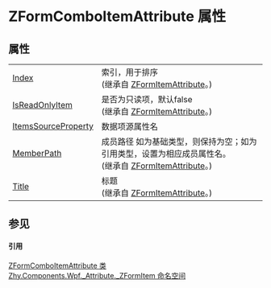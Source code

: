 # ZFormComboItemAttribute 属性




## 属性
<table>
<tr>
<td><a href="P_Zhy_Components_Wpf__Attribute__Base_ZFormItemAttribute_Index.md">Index</a></td>
<td>索引，用于排序<br />(继承自 <a href="T_Zhy_Components_Wpf__Attribute__Base_ZFormItemAttribute.md">ZFormItemAttribute</a>。)</td></tr>
<tr>
<td><a href="P_Zhy_Components_Wpf__Attribute__Base_ZFormItemAttribute_IsReadOnlyItem.md">IsReadOnlyItem</a></td>
<td>是否为只读项，默认false<br />(继承自 <a href="T_Zhy_Components_Wpf__Attribute__Base_ZFormItemAttribute.md">ZFormItemAttribute</a>。)</td></tr>
<tr>
<td><a href="P_Zhy_Components_Wpf__Attribute__ZFormItem_ZFormComboItemAttribute_ItemsSourceProperty.md">ItemsSourceProperty</a></td>
<td>数据项源属性名</td></tr>
<tr>
<td><a href="P_Zhy_Components_Wpf__Attribute__Base_ZFormItemAttribute_MemberPath.md">MemberPath</a></td>
<td>成员路径 如为基础类型，则保持为空；如为引用类型，设置为相应成员属性名。<br />(继承自 <a href="T_Zhy_Components_Wpf__Attribute__Base_ZFormItemAttribute.md">ZFormItemAttribute</a>。)</td></tr>
<tr>
<td><a href="P_Zhy_Components_Wpf__Attribute__Base_ZFormItemAttribute_Title.md">Title</a></td>
<td>标题<br />(继承自 <a href="T_Zhy_Components_Wpf__Attribute__Base_ZFormItemAttribute.md">ZFormItemAttribute</a>。)</td></tr>
</table>

## 参见


#### 引用
<a href="T_Zhy_Components_Wpf__Attribute__ZFormItem_ZFormComboItemAttribute.md">ZFormComboItemAttribute 类</a>  
<a href="N_Zhy_Components_Wpf__Attribute__ZFormItem.md">Zhy.Components.Wpf._Attribute._ZFormItem 命名空间</a>  
